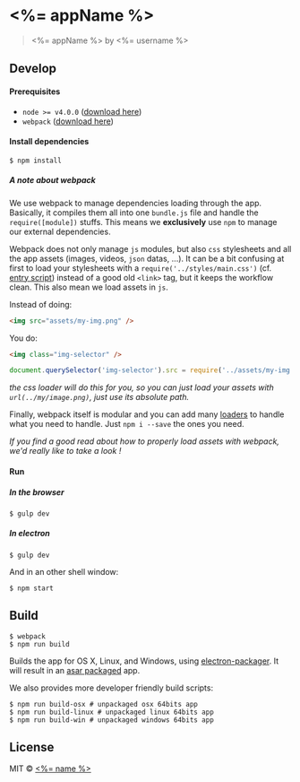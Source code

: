 # <%= appName %>

> <%= appName %> by <%= username %>

## Develop

#### Prerequisites

* `node >= v4.0.0` ([download here](http://nodejs.org))
* `webpack` ([download here](https://github.com/webpack/webpack))

#### Install dependencies

```
$ npm install
```

##### A note about webpack

We use webpack to manage dependencies loading through the app. Basically, it compiles them all into one `bundle.js` file and handle the `require([module])` stuffs. This means we **exclusively** use `npm` to manage our external dependencies.

Webpack does not only manage `js` modules, but also `css` stylesheets and all the app assets (images, videos, `json` datas, ...). It can be a bit confusing at first to load your stylesheets with a `require('../styles/main.css')` (cf. [entry script](src/entry.js)) instead of a good old `<link>` tag, but it keeps the workflow clean. This also mean we load assets in `js`.

Instead of doing:
```html
<img src="assets/my-img.png" />
```
You do:
```html
<img class="img-selector" />
```
```js
document.querySelector('img-selector').src = require('../assets/my-img.png');
```

*the css loader will do this for you, so you can just load your assets with `url(../my/image.png)`, just use its absolute path.*

Finally, webpack itself is modular and you can add many [loaders](https://webpack.github.io/docs/loaders.html) to handle what you need to handle. Just `npm i --save` the ones you need.

*If you find a good read about how to properly load assets with webpack, we'd really like to take a look !*

#### Run

##### In the browser

```
$ gulp dev
```

##### In electron

```
$ gulp dev
```

And in an other shell window:

```
$ npm start
```

## Build

```
$ webpack
$ npm run build
```

Builds the app for OS X, Linux, and Windows, using [electron-packager](https://github.com/maxogden/electron-packager). It will result in an [asar packaged](https://github.com/atom/electron/blob/master/docs/tutorial/application-packaging.md) app.

We also provides more developer friendly build scripts:
```
$ npm run build-osx # unpackaged osx 64bits app
$ npm run build-linux # unpackaged linux 64bits app
$ npm run build-win # unpackaged windows 64bits app
```
## License

MIT © [<%= name %>](<%= website %>)
